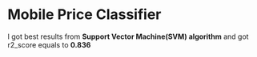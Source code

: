 # Mobile Price Classifier

I got best results from **Support Vector Machine(SVM) algorithm** and got r2_score equals to **0.836**


